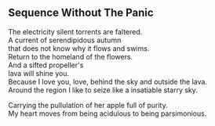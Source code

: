 Sequence Without The Panic
--------------------------
The electricity silent torrents are faltered.  
A current of serendipidous autumn  
that does not know why it flows and swims.  
Return to the homeland of the flowers.  
And a sifted propeller's  
lava will shine you.  
Because I love you, love, behind the sky and outside the lava.  
Around the region I like to seize like a insatiable starry sky.  
  
Carrying the pullulation of her apple full of purity.  
My heart moves from being acidulous to being parsimonious.  
